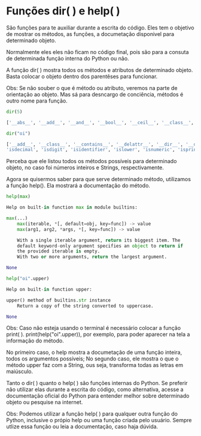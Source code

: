 # Funções dir( ) e help( )

São funções para te auxiliar durante a escrita do código. Eles tem o objetivo de mostrar
os métodos, as funções, a documetação disponivel para determinado objeto.

Normalmente eles eles não ficam no código final, pois são para a consuta de determinada
função interna do Python ou não.

A função dir( ) mostra todos os métodos e atributos de determinado objeto. Basta colocar o objeto dentro dos parentêses para funcionar.

Obs: Se não souber o que é método ou atributo, veremos na parte de orientação ao objeto. Mas sá para desncargo de conciência, métodos é outro nome para função.

```python
dir(5)
```

```python
['__abs__', '__add__', '__and__', '__bool__', '__ceil__', '__class__', '__delattr__', '__dir__', '__divmod__', '__doc__', '__eq__', '__float__', '__floor__', '__floordiv__', '__format__', '__ge__', '__getattribute__', '__getnewargs__', '__gt__', '__hash__', '__index__', '__init__', '__init_subclass__', '__int__', '__invert__', '__le__', '__lshift__', '__lt__', '__mod__', '__mul__', '__ne__', '__neg__', '__new__', '__or__', '__pos__', '__pow__', '__radd__', '__rand__', '__rdivmod__', '__reduce__', '__reduce_ex__', '__repr__', '__rfloordiv__', '__rlshift__', '__rmod__', '__rmul__', '__ror__', '__round__', '__rpow__', '__rrshift__', '__rshift__', '__rsub__', '__rtruediv__', '__rxor__', '__setattr__', '__sizeof__', '__str__', '__sub__', '__subclasshook__', '__truediv__', '__trunc__', '__xor__', 'as_integer_ratio', 'bit_length', 'conjugate', 'denominator', 'from_bytes', 'imag', 'numerator', 'real', 'to_bytes']
```

```python
dir("oi")
```

```python
['__add__', '__class__', '__contains__', '__delattr__', '__dir__', '__doc__', '__eq__', '__format__', '__ge__', '__getattribute__', '__getitem__', '__getnewargs__', '__gt__', '__hash__', '__init__', '__init_subclass__', '__iter__', '__le__', '__len__', '__lt__', '__mod__', '__mul__', '__ne__', '__new__', '__reduce__', '__reduce_ex__', '__repr__', '__rmod__', '__rmul__', '__setattr__', '__sizeof__', '__str__', '__subclasshook__', 'capitalize', 'casefold', 'center', 'count', 'encode', 'endswith', 'expandtabs', 'find', 'format', 'format_map', 'index', 'isalnum', 'isalpha', 'isascii', 
'isdecimal', 'isdigit', 'isidentifier', 'islower', 'isnumeric', 'isprintable', 'isspace', 'istitle', 'isupper', 'join', 'ljust', 'lower', 'lstrip', 'maketrans', 'partition', 'replace', 'rfind', 'rindex', 'rjust', 'rpartition', 'rsplit', 'rstrip', 'split', 'splitlines', 'startswith', 'strip', 'swapcase', 'title', 'translate', 'upper', 'zfill']
```

Perceba que ele listou todos os métodos possíveis para determinado objeto, no caso foi números inteiros e Strings, respectivamente.

Agora se quisermos saber para que serve determinado método, utilizamos a função help(). Ela mostrará a documentação do método.

```python
help(max)
```

```python
Help on built-in function max in module builtins:

max(...)
    max(iterable, *[, default=obj, key=func]) -> value
    max(arg1, arg2, *args, *[, key=func]) -> value

    With a single iterable argument, return its biggest item. The
    default keyword-only argument specifies an object to return if
    the provided iterable is empty.
    With two or more arguments, return the largest argument.

None
```

```python
help("oi".upper)
```

```python
Help on built-in function upper:

upper() method of builtins.str instance
    Return a copy of the string converted to uppercase.

None
```

Obs: Caso não esteja usando o terminal é necessário colocar a função print( ). print(help("oi".upper)), por exemplo, para poder aparecer na tela a informação do método.

No primeiro caso, o help mostra a documetação de uma função inteira, todos os argumentos
possíveis; No segundo caso, ele mostra o que o método upper faz com a String, ous seja,
transforma todas as letras em maiúsculo.

Tanto o dir( ) quanto o help( ) são funções internas do Python. Se preferir não utilizar elas durante a escrita do código, como alternativa, acesse a documentação oficial do Python para entender melhor sobre determinado objeto ou pesquise na internet.

Obs: Podemos utilizar a função help( ) para qualquer outra função do Python, inclusive o própio help ou uma função criada pelo usuário. Sempre utlize essa função ou leia a documentação, caso haja dúvida.
